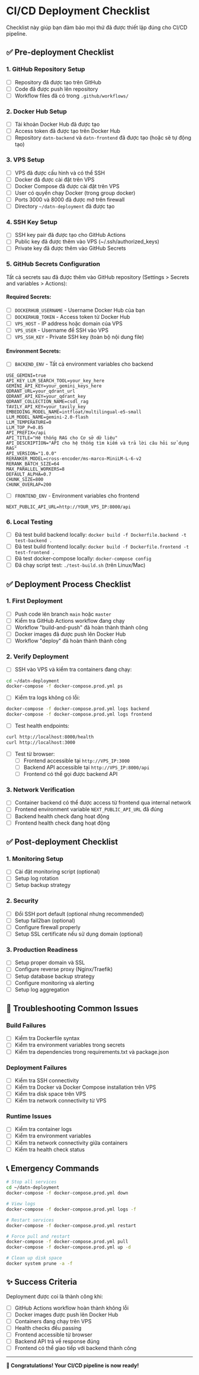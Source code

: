 # CI/CD Deployment Checklist

Checklist này giúp bạn đảm bảo mọi thứ đã được thiết lập đúng cho CI/CD pipeline.

## ✅ Pre-deployment Checklist

### 1. GitHub Repository Setup
- [ ] Repository đã được tạo trên GitHub
- [ ] Code đã được push lên repository
- [ ] Workflow files đã có trong `.github/workflows/`

### 2. Docker Hub Setup
- [ ] Tài khoản Docker Hub đã được tạo
- [ ] Access token đã được tạo trên Docker Hub
- [ ] Repository `datn-backend` và `datn-frontend` đã được tạo (hoặc sẽ tự động tạo)

### 3. VPS Setup
- [ ] VPS đã được cấu hình và có thể SSH
- [ ] Docker đã được cài đặt trên VPS
- [ ] Docker Compose đã được cài đặt trên VPS
- [ ] User có quyền chạy Docker (trong group docker)
- [ ] Ports 3000 và 8000 đã được mở trên firewall
- [ ] Directory `~/datn-deployment` đã được tạo

### 4. SSH Key Setup
- [ ] SSH key pair đã được tạo cho GitHub Actions
- [ ] Public key đã được thêm vào VPS (~/.ssh/authorized_keys)
- [ ] Private key đã được thêm vào GitHub Secrets

### 5. GitHub Secrets Configuration
Tất cả secrets sau đã được thêm vào GitHub repository (Settings > Secrets and variables > Actions):

#### Required Secrets:
- [ ] `DOCKERHUB_USERNAME` - Username Docker Hub của bạn
- [ ] `DOCKERHUB_TOKEN` - Access token từ Docker Hub
- [ ] `VPS_HOST` - IP address hoặc domain của VPS
- [ ] `VPS_USER` - Username để SSH vào VPS
- [ ] `VPS_SSH_KEY` - Private SSH key (toàn bộ nội dung file)

#### Environment Secrets:
- [ ] `BACKEND_ENV` - Tất cả environment variables cho backend
```env
USE_GEMINI=true
API_KEY_LLM_SEARCH_TOOL=your_key_here
GEMINI_API_KEY=your_gemini_keys_here
QDRANT_URL=your_qdrant_url
QDRANT_API_KEY=your_qdrant_key
QDRANT_COLLECTION_NAME=csdl_rag
TAVILY_API_KEY=your_tavily_key
EMBEDDING_MODEL_NAME=intfloat/multilingual-e5-small
LLM_MODEL_NAME=gemini-2.0-flash
LLM_TEMPERATURE=0
LLM_TOP_P=0.85
API_PREFIX=/api
API_TITLE="Hệ thống RAG cho Cơ sở dữ liệu"
API_DESCRIPTION="API cho hệ thống tìm kiếm và trả lời câu hỏi sử dụng RAG"
API_VERSION="1.0.0"
RERANKER_MODEL=cross-encoder/ms-marco-MiniLM-L-6-v2
RERANK_BATCH_SIZE=64
MAX_PARALLEL_WORKERS=8
DEFAULT_ALPHA=0.7
CHUNK_SIZE=800
CHUNK_OVERLAP=200
```

- [ ] `FRONTEND_ENV` - Environment variables cho frontend
```env
NEXT_PUBLIC_API_URL=http://YOUR_VPS_IP:8000/api
```

### 6. Local Testing
- [ ] Đã test build backend locally: `docker build -f Dockerfile.backend -t test-backend .`
- [ ] Đã test build frontend locally: `docker build -f Dockerfile.frontend -t test-frontend .`
- [ ] Đã test docker-compose locally: `docker-compose config`
- [ ] Đã chạy script test: `./test-build.sh` (trên Linux/Mac)

## ✅ Deployment Process Checklist

### 1. First Deployment
- [ ] Push code lên branch `main` hoặc `master`
- [ ] Kiểm tra GitHub Actions workflow đang chạy
- [ ] Workflow "build-and-push" đã hoàn thành thành công
- [ ] Docker images đã được push lên Docker Hub
- [ ] Workflow "deploy" đã hoàn thành thành công

### 2. Verify Deployment
- [ ] SSH vào VPS và kiểm tra containers đang chạy:
```bash
cd ~/datn-deployment
docker-compose -f docker-compose.prod.yml ps
```

- [ ] Kiểm tra logs không có lỗi:
```bash
docker-compose -f docker-compose.prod.yml logs backend
docker-compose -f docker-compose.prod.yml logs frontend
```

- [ ] Test health endpoints:
```bash
curl http://localhost:8000/health
curl http://localhost:3000
```

- [ ] Test từ browser:
  - [ ] Frontend accessible tại `http://VPS_IP:3000`
  - [ ] Backend API accessible tại `http://VPS_IP:8000/api`
  - [ ] Frontend có thể gọi được backend API

### 3. Network Verification
- [ ] Container backend có thể được access từ frontend qua internal network
- [ ] Frontend environment variable `NEXT_PUBLIC_API_URL` đã đúng
- [ ] Backend health check đang hoạt động
- [ ] Frontend health check đang hoạt động

## ✅ Post-deployment Checklist

### 1. Monitoring Setup
- [ ] Cài đặt monitoring script (optional)
- [ ] Setup log rotation
- [ ] Setup backup strategy

### 2. Security
- [ ] Đổi SSH port default (optional nhưng recommended)
- [ ] Setup fail2ban (optional)
- [ ] Configure firewall properly
- [ ] Setup SSL certificate nếu sử dụng domain (optional)

### 3. Production Readiness
- [ ] Setup proper domain và SSL
- [ ] Configure reverse proxy (Nginx/Traefik)
- [ ] Setup database backup strategy
- [ ] Configure monitoring và alerting
- [ ] Setup log aggregation

## 🔧 Troubleshooting Common Issues

### Build Failures
- [ ] Kiểm tra Dockerfile syntax
- [ ] Kiểm tra environment variables trong secrets
- [ ] Kiểm tra dependencies trong requirements.txt và package.json

### Deployment Failures
- [ ] Kiểm tra SSH connectivity
- [ ] Kiểm tra Docker và Docker Compose installation trên VPS
- [ ] Kiểm tra disk space trên VPS
- [ ] Kiểm tra network connectivity từ VPS

### Runtime Issues
- [ ] Kiểm tra container logs
- [ ] Kiểm tra environment variables
- [ ] Kiểm tra network connectivity giữa containers
- [ ] Kiểm tra health check status

## 📞 Emergency Commands

```bash
# Stop all services
cd ~/datn-deployment
docker-compose -f docker-compose.prod.yml down

# View logs
docker-compose -f docker-compose.prod.yml logs -f

# Restart services
docker-compose -f docker-compose.prod.yml restart

# Force pull and restart
docker-compose -f docker-compose.prod.yml pull
docker-compose -f docker-compose.prod.yml up -d

# Clean up disk space
docker system prune -a -f
```

## ✨ Success Criteria

Deployment được coi là thành công khi:
- [ ] GitHub Actions workflow hoàn thành không lỗi
- [ ] Docker images được push lên Docker Hub
- [ ] Containers đang chạy trên VPS
- [ ] Health checks đều passing
- [ ] Frontend accessible từ browser
- [ ] Backend API trả về response đúng
- [ ] Frontend có thể giao tiếp với backend thành công

---

**🎉 Congratulations! Your CI/CD pipeline is now ready!**
